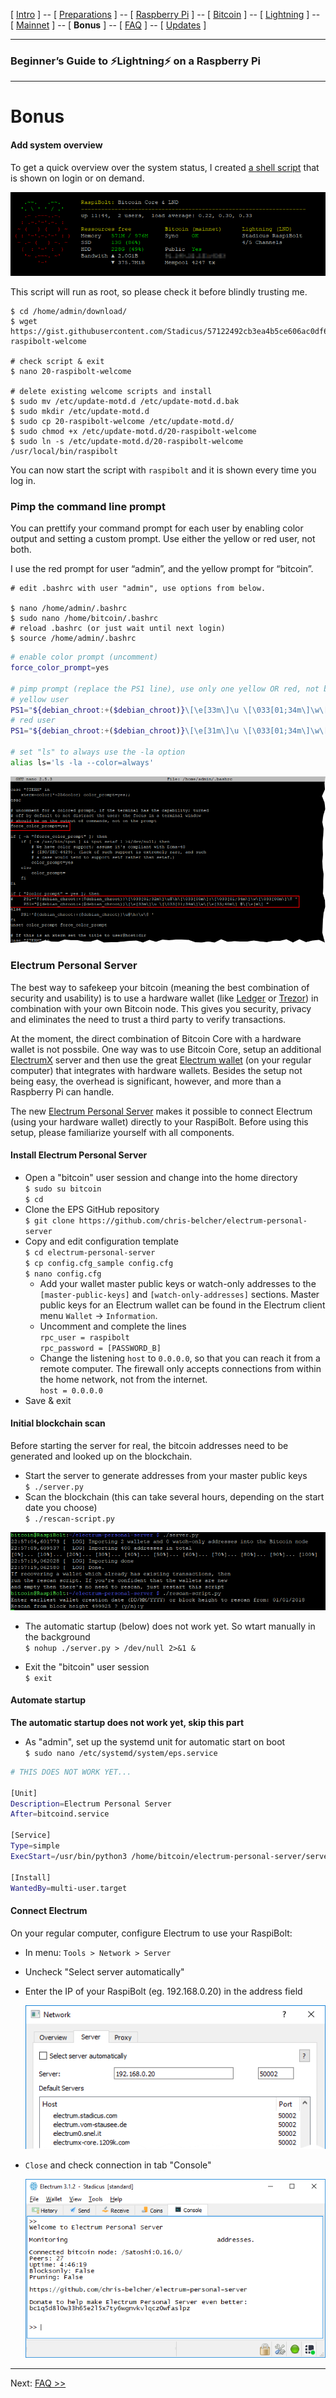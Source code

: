 [ [Intro](README.md) ] -- [ [Preparations](raspibolt_10_preparations.md) ] -- [ [Raspberry Pi](raspibolt_20_pi.md) ] -- [ [Bitcoin](raspibolt_30_bitcoin.md) ] -- [ [Lightning](raspibolt_40_lnd.md) ] -- [ [Mainnet](raspibolt_50_mainnet.md) ] -- [ **Bonus** ] -- [ [FAQ](raspibolt_faq.md) ] -- [ [Updates](raspibolt_updates.md) ]

------

### Beginner’s Guide to ️⚡Lightning️⚡ on a Raspberry Pi

------

# Bonus

#### Add system overview

To get a quick overview over the system status, I created [a shell script](https://gist.github.com/Stadicus/ffbbd855d23cd068f7b739cae6440f4b) that is shown on login or on demand.

![MotD system overview](images/60_status_overview.png)

This script will run as root, so please check it before blindly trusting me.

```
$ cd /home/admin/download/
$ wget https://gist.githubusercontent.com/Stadicus/57122492cb3ea4b5ce606ac0df6db8ae/raw/2b9ca6b03357bc581758f155746dbd0febf7d7a8/20-raspibolt-welcome
  
# check script & exit
$ nano 20-raspibolt-welcome

# delete existing welcome scripts and install
$ sudo mv /etc/update-motd.d /etc/update-motd.d.bak
$ sudo mkdir /etc/update-motd.d
$ sudo cp 20-raspibolt-welcome /etc/update-motd.d/
$ sudo chmod +x /etc/update-motd.d/20-raspibolt-welcome
$ sudo ln -s /etc/update-motd.d/20-raspibolt-welcome /usr/local/bin/raspibolt
```

You can now start the script with `raspibolt` and it is shown every time you log in.



### Pimp the command line prompt

You can prettify your command prompt for each user by enabling color output and setting a custom prompt. Use either the yellow or red user, not both.

I use the red prompt for user “admin”, and the yellow prompt for “bitcoin”.

```
# edit .bashrc with user "admin", use options from below.

$ nano /home/admin/.bashrc
$ sudo nano /home/bitcoin/.bashrc
# reload .bashrc (or just wait until next login)
$ source /home/admin/.bashrc
```

```bash
# enable color prompt (uncomment)
force_color_prompt=yes

# pimp prompt (replace the PS1 line), use only one yellow OR red, not both.
# yellow user
PS1="${debian_chroot:+($debian_chroot)}\[\e[33m\]\u \[\033[01;34m\]\w\[\e[33;40m\] ฿\[\e[m\] "
# red user
PS1="${debian_chroot:+($debian_chroot)}\[\e[31m\]\u \[\033[01;34m\]\w\[\e[33;40m\] ฿\[\e[m\] "

# set "ls" to always use the -la option
alias ls='ls -la --color=always'
```

![Pimp prompt](images/60_pimp_prompt.png)



### Electrum Personal Server

The best way to safekeep your bitcoin (meaning the best combination of security and usability) is to use a hardware wallet (like [Ledger](https://www.ledgerwallet.com) or [Trezor](https://trezor.io)) in combination with your own Bitcoin node. This gives you security, privacy and eliminates the need to trust a third party to verify transactions. 

At the moment, the direct combination of Bitcoin Core with a hardware wallet is not possbile. One way was to use Bitcoin Core, setup an additional [ElectrumX](https://github.com/kyuupichan/electrumx) server and then use the great [Electrum wallet](https://electrum.org) (on your regular computer) that integrates with hardware wallets. Besides the setup not being easy, the overhead is significant, however, and more than a Raspberry Pi can handle.

The new [Electrum Personal Server](https://github.com/chris-belcher/electrum-personal-server) makes it possible to connect Electrum (using your hardware wallet) directly to your RaspiBolt. Before using this setup, please familiarize yourself with all components.

#### Install Electrum Personal Server

* Open a "bitcoin" user session and change into the home directory  
  `$ sudo su bitcoin`  
  `$ cd`
* Clone the EPS GitHub repository  
  `$ git clone https://github.com/chris-belcher/electrum-personal-server`
* Copy and edit configuration template  
  `$ cd electrum-personal-server`  
  `$ cp config.cfg_sample config.cfg`  
  `$ nano config.cfg`
  * Add your wallet master public keys or watch-only addresses to the `[master-public-keys]` and `[watch-only-addresses]` sections. Master public keys for an Electrum wallet can be found in the Electrum client menu `Wallet` -> `Information`.
  *  Uncomment and complete the lines  
    `rpc_user = raspibolt`  
    `rpc_password = [PASSWORD_B]`
  * Change the listening `host` to `0.0.0.0`, so that you can reach it from a remote computer. The firewall only accepts connections from within the home network, not from the internet.  
    `host = 0.0.0.0`
* Save & exit


#### Initial blockchain scan

Before starting the server for real, the bitcoin addresses need to be generated and looked up on the blockchain.

* Start the server to generate addresses from your master public keys  
  `$ ./server.py`
* Scan the blockchain (this can take several hours, depending on the start date you choose)  
  `$ ./rescan-script.py`

![initialize server and scan blockchain](images/60_eps_rescan.png)

* The automatic startup (below) does not work yet. So wtart manually in the background  
  `$ nohup ./server.py > /dev/null 2>&1 &`


* Exit the "bitcoin" user session  
  `$ exit`

#### Automate startup

**The automatic startup does not work yet, skip this part**

* As "admin", set up the systemd unit for automatic start on boot  
  `$ sudo nano /etc/systemd/system/eps.service`

```bash
# THIS DOES NOT WORK YET...

[Unit]
Description=Electrum Personal Server
After=bitcoind.service

[Service]
Type=simple
ExecStart=/usr/bin/python3 /home/bitcoin/electrum-personal-server/server.py

[Install]
WantedBy=multi-user.target
```

#### Connect Electrum 

On your regular computer, configure Electrum to use your RaspiBolt: 

* In menu: `Tools > Network > Server` 

* Uncheck "Select server automatically"

* Enter the IP of your RaspiBolt (eg. 192.168.0.20) in the address field

  ![Connect Electrum to RaspiBolt](images/60_eps_electrum-connect.png)

* `Close` and check connection in tab "Console" 

  ![Check Electrum console](images/60_eps_electrumwallet.png)


------

Next: [FAQ >>](raspibolt_faq.md)